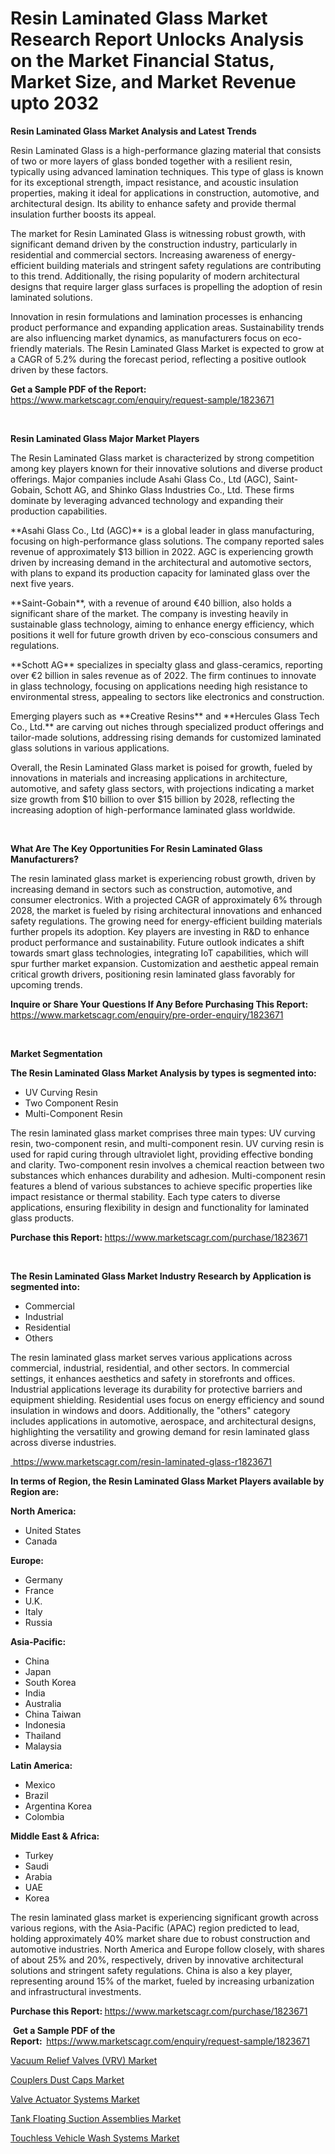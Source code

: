 <p><h1>Resin Laminated Glass Market Research Report Unlocks Analysis on the Market Financial Status, Market Size, and Market Revenue upto 2032</h1></p><p><strong>Resin Laminated Glass Market Analysis and Latest Trends</strong></p>
<p><p>Resin Laminated Glass is a high-performance glazing material that consists of two or more layers of glass bonded together with a resilient resin, typically using advanced lamination techniques. This type of glass is known for its exceptional strength, impact resistance, and acoustic insulation properties, making it ideal for applications in construction, automotive, and architectural design. Its ability to enhance safety and provide thermal insulation further boosts its appeal.</p><p>The market for Resin Laminated Glass is witnessing robust growth, with significant demand driven by the construction industry, particularly in residential and commercial sectors. Increasing awareness of energy-efficient building materials and stringent safety regulations are contributing to this trend. Additionally, the rising popularity of modern architectural designs that require larger glass surfaces is propelling the adoption of resin laminated solutions.</p><p>Innovation in resin formulations and lamination processes is enhancing product performance and expanding application areas. Sustainability trends are also influencing market dynamics, as manufacturers focus on eco-friendly materials. The Resin Laminated Glass Market is expected to grow at a CAGR of 5.2% during the forecast period, reflecting a positive outlook driven by these factors.</p></p>
<p><strong>Get a Sample PDF of the Report:&nbsp;</strong> <a href="https://www.marketscagr.com/enquiry/request-sample/1823671?utm_campaign=2887&utm_medium=2&utm_source=Github&utm_content=ia&utm_term=31032025&utm_id=resin-laminated-glass">https://www.marketscagr.com/enquiry/request-sample/1823671</a></p>
<p>&nbsp;</p>
<p><strong>Resin Laminated Glass Major Market Players</strong></p>
<p><p>The Resin Laminated Glass market is characterized by strong competition among key players known for their innovative solutions and diverse product offerings. Major companies include Asahi Glass Co., Ltd (AGC), Saint-Gobain, Schott AG, and Shinko Glass Industries Co., Ltd. These firms dominate by leveraging advanced technology and expanding their production capabilities.</p><p>**Asahi Glass Co., Ltd (AGC)** is a global leader in glass manufacturing, focusing on high-performance glass solutions. The company reported sales revenue of approximately $13 billion in 2022. AGC is experiencing growth driven by increasing demand in the architectural and automotive sectors, with plans to expand its production capacity for laminated glass over the next five years.</p><p>**Saint-Gobain**, with a revenue of around €40 billion, also holds a significant share of the market. The company is investing heavily in sustainable glass technology, aiming to enhance energy efficiency, which positions it well for future growth driven by eco-conscious consumers and regulations. </p><p>**Schott AG** specializes in specialty glass and glass-ceramics, reporting over €2 billion in sales revenue as of 2022. The firm continues to innovate in glass technology, focusing on applications needing high resistance to environmental stress, appealing to sectors like electronics and construction.</p><p>Emerging players such as **Creative Resins** and **Hercules Glass Tech Co., Ltd.** are carving out niches through specialized product offerings and tailor-made solutions, addressing rising demands for customized laminated glass solutions in various applications.</p><p>Overall, the Resin Laminated Glass market is poised for growth, fueled by innovations in materials and increasing applications in architecture, automotive, and safety glass sectors, with projections indicating a market size growth from $10 billion to over $15 billion by 2028, reflecting the increasing adoption of high-performance laminated glass worldwide.</p></p>
<p>&nbsp;</p>
<p><strong>What Are The Key Opportunities For Resin Laminated Glass Manufacturers?</strong></p>
<p><p>The resin laminated glass market is experiencing robust growth, driven by increasing demand in sectors such as construction, automotive, and consumer electronics. With a projected CAGR of approximately 6% through 2028, the market is fueled by rising architectural innovations and enhanced safety regulations. The growing need for energy-efficient building materials further propels its adoption. Key players are investing in R&D to enhance product performance and sustainability. Future outlook indicates a shift towards smart glass technologies, integrating IoT capabilities, which will spur further market expansion. Customization and aesthetic appeal remain critical growth drivers, positioning resin laminated glass favorably for upcoming trends.</p></p>
<p><strong>Inquire or Share Your Questions If Any Before Purchasing This Report:</strong> <a href="https://www.marketscagr.com/enquiry/pre-order-enquiry/1823671?utm_campaign=2887&utm_medium=2&utm_source=Github&utm_content=ia&utm_term=31032025&utm_id=resin-laminated-glass">https://www.marketscagr.com/enquiry/pre-order-enquiry/1823671</a></p>
<p>&nbsp;</p>
<p><strong>Market Segmentation</strong></p>
<p><strong>The Resin Laminated Glass Market Analysis by types is segmented into:</strong></p>
<p><ul><li>UV Curving Resin</li><li>Two Component Resin</li><li>Multi-Component Resin</li></ul></p>
<p><p>The resin laminated glass market comprises three main types: UV curving resin, two-component resin, and multi-component resin. UV curving resin is used for rapid curing through ultraviolet light, providing effective bonding and clarity. Two-component resin involves a chemical reaction between two substances which enhances durability and adhesion. Multi-component resin features a blend of various substances to achieve specific properties like impact resistance or thermal stability. Each type caters to diverse applications, ensuring flexibility in design and functionality for laminated glass products.</p></p>
<p><strong>Purchase this Report:&nbsp;</strong><a href="https://www.marketscagr.com/purchase/1823671?utm_campaign=2887&utm_medium=2&utm_source=Github&utm_content=ia&utm_term=31032025&utm_id=resin-laminated-glass">https://www.marketscagr.com/purchase/1823671</a></p>
<p>&nbsp;</p>
<p><strong>The Resin Laminated Glass Market Industry Research by Application is segmented into:</strong></p>
<p><ul><li>Commercial</li><li>Industrial</li><li>Residential</li><li>Others</li></ul></p>
<p><p>The resin laminated glass market serves various applications across commercial, industrial, residential, and other sectors. In commercial settings, it enhances aesthetics and safety in storefronts and offices. Industrial applications leverage its durability for protective barriers and equipment shielding. Residential uses focus on energy efficiency and sound insulation in windows and doors. Additionally, the "others" category includes applications in automotive, aerospace, and architectural designs, highlighting the versatility and growing demand for resin laminated glass across diverse industries.</p></p>
<p><a href="https://www.marketscagr.com/resin-laminated-glass-r1823671?utm_campaign=2887&utm_medium=2&utm_source=Github&utm_content=ia&utm_term=31032025&utm_id=resin-laminated-glass">&nbsp;https://www.marketscagr.com/resin-laminated-glass-r1823671</a></p>
<p><strong>In terms of Region, the Resin Laminated Glass Market Players available by Region are:</strong></p>
<p>
    <p> <strong> North America: </strong>
        <ul>
            <li>United States</li>
            <li>Canada</li>
        </ul>
        </p> 
    <p> <strong> Europe: </strong>
        <ul>
            <li>Germany</li>
            <li>France</li>
            <li>U.K.</li>
            <li>Italy</li>
            <li>Russia</li>
        </ul>
        </p> 
    <p> <strong> Asia-Pacific: </strong>
        <ul>
            <li>China</li>
            <li>Japan</li>
            <li>South Korea</li>
            <li>India</li>
            <li>Australia</li>
            <li>China Taiwan</li>
            <li>Indonesia</li>
            <li>Thailand</li>
            <li>Malaysia</li>
        </ul>
        </p> 
    <p> <strong> Latin America: </strong>
        <ul>
            <li>Mexico</li>
            <li>Brazil</li>
            <li>Argentina Korea</li>
            <li>Colombia</li>
        </ul>
        </p> 
    <p> <strong> Middle East & Africa: </strong>
        <ul>
            <li>Turkey</li>
            <li>Saudi</li>
            <li>Arabia</li>
            <li>UAE</li>
            <li>Korea</li>
        </ul>
    </p>
    </p>
<p><p>The resin laminated glass market is experiencing significant growth across various regions, with the Asia-Pacific (APAC) region predicted to lead, holding approximately 40% market share due to robust construction and automotive industries. North America and Europe follow closely, with shares of about 25% and 20%, respectively, driven by innovative architectural solutions and stringent safety regulations. China is also a key player, representing around 15% of the market, fueled by increasing urbanization and infrastructural investments.</p></p>
<p><strong>Purchase this Report: </strong><a href="https://www.marketscagr.com/purchase/1823671?utm_campaign=2887&utm_medium=2&utm_source=Github&utm_content=ia&utm_term=31032025&utm_id=resin-laminated-glass">https://www.marketscagr.com/purchase/1823671</a></p>
<p>&nbsp;<strong>Get a Sample PDF of the Report:&nbsp;&nbsp;</strong><a href="https://www.marketscagr.com/enquiry/request-sample/1823671?utm_campaign=2887&utm_medium=2&utm_source=Github&utm_content=ia&utm_term=31032025&utm_id=resin-laminated-glass">https://www.marketscagr.com/enquiry/request-sample/1823671</a></p>
<p><strong></strong></p>
<p><p><a href="https://www.linkedin.com/pulse/vacuum-relief-valves-vrv-market-share-size-2025-2032-kvexe?utm_campaign=2887&utm_medium=2&utm_source=Github&utm_content=ia&utm_term=31032025&utm_id=resin-laminated-glass">Vacuum Relief Valves (VRV) Market</a></p><p><a href="https://www.linkedin.com/pulse/valuation-production-cost-growth-factors-couplers-dust-fhxre?utm_campaign=2887&utm_medium=2&utm_source=Github&utm_content=ia&utm_term=31032025&utm_id=resin-laminated-glass">Couplers Dust Caps Market</a></p><p><a href="https://www.linkedin.com/pulse/comprehensive-evaluation-valve-actuator-systems-market-size-zsude?utm_campaign=2887&utm_medium=2&utm_source=Github&utm_content=ia&utm_term=31032025&utm_id=resin-laminated-glass">Valve Actuator Systems Market</a></p><p><a href="https://www.linkedin.com/pulse/revenue-forecast-growth-outlook-tank-floating-suction-ku2te?utm_campaign=2887&utm_medium=2&utm_source=Github&utm_content=ia&utm_term=31032025&utm_id=resin-laminated-glass">Tank Floating Suction Assemblies Market</a></p><p><a href="https://www.linkedin.com/pulse/impressive-global-touchless-vehicle-wash-systems-market-b5k6e?utm_campaign=2887&utm_medium=2&utm_source=Github&utm_content=ia&utm_term=31032025&utm_id=resin-laminated-glass">Touchless Vehicle Wash Systems Market</a></p></p>